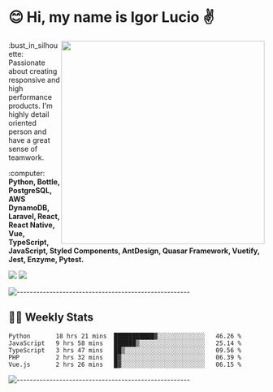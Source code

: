 # :blush: Hi, my name is Igor Lucio :v:

<img src="https://github-readme-stats.vercel.app/api?username=iguit0&show_icons=true&count_private=true&theme=tokyonight" min-width="400px" max-width="400px" width="400px" align="right" />

<p align="left"> 
  :bust_in_silhouette: Passionate about creating responsive and high performance products.
  I'm highly detail oriented person and have a great sense of teamwork.
</p>

<p align="left">
  :computer: <strong>Python, Bottle, PostgreSQL, AWS DynamoDB, Laravel, React, React Native, Vue, TypeScript, JavaScript, Styled Components, AntDesign, Quasar Framework, Vuetify, Jest, Enzyme, Pytest.</strong>
</p>

<p align="left">
  <a href="https://www.linkedin.com/in/igor-lucio-alves" target="_blank" rel="noopener noreferrer" alt="Linkedin">
  <img src="https://img.shields.io/badge/LinkedIn-0077B5?style=for-the-badge&logo=linkedin&logoColor=white" /></a>

  <a href="https://t.me/iguit0" target="_blank" rel="noopener noreferrer" alt="Telegram">
  <img src="https://img.shields.io/badge/Telegram-2CA5E0?style=for-the-badge&logo=telegram&logoColor=white" /></a>
</p>

![-----------------------------------------------------](https://raw.githubusercontent.com/andreasbm/readme/master/assets/lines/aqua.png)

## :man_technologist: Weekly Stats
<!--START_SECTION:waka-->
```text
Python       18 hrs 21 mins  ███████████▓░░░░░░░░░░░░░   46.26 % 
JavaScript   9 hrs 58 mins   ██████▒░░░░░░░░░░░░░░░░░░   25.14 % 
TypeScript   3 hrs 47 mins   ██▒░░░░░░░░░░░░░░░░░░░░░░   09.56 % 
PHP          2 hrs 32 mins   █▓░░░░░░░░░░░░░░░░░░░░░░░   06.39 % 
Vue.js       2 hrs 26 mins   █▓░░░░░░░░░░░░░░░░░░░░░░░   06.15 % 
```
<!--END_SECTION:waka-->
![-----------------------------------------------------](https://raw.githubusercontent.com/andreasbm/readme/master/assets/lines/aqua.png)

